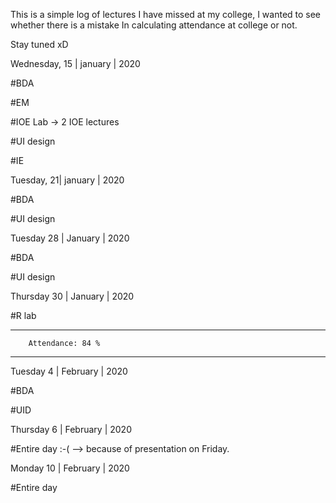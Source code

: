 This is a simple log of lectures I have missed at my college, I wanted to see whether there is a mistake
In calculating attendance at college or not. 

Stay tuned xD


Wednesday, 15 | january | 2020

#BDA

#EM

#IOE Lab -> 2 IOE lectures

#UI design

#IE

Tuesday, 21| january | 2020

#BDA

#UI design


Tuesday 28 | January | 2020

#BDA 

#UI design 

Thursday 30 | January | 2020

#R lab

--------------------------------------
        Attendance: 84 %
--------------------------------------


Tuesday 4 | February | 2020

#BDA 

#UID

Thursday 6 | February | 2020

#Entire day :-(  --> because of presentation on Friday.

Monday 10 | February | 2020

#Entire day 
